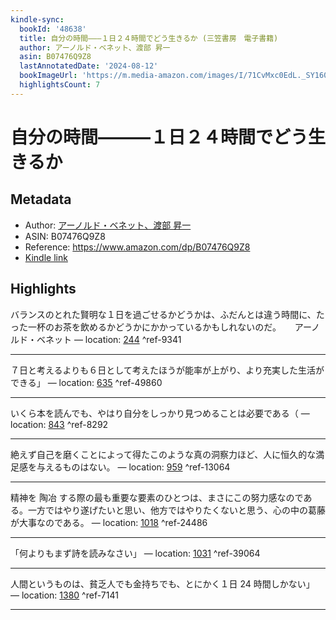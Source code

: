 ```yaml
---
kindle-sync:
  bookId: '48638'
  title: 自分の時間―――１日２４時間でどう生きるか (三笠書房　電子書籍)
  author: アーノルド・ベネット、渡部 昇一
  asin: B07476Q9Z8
  lastAnnotatedDate: '2024-08-12'
  bookImageUrl: 'https://m.media-amazon.com/images/I/71CvMxc0EdL._SY160.jpg'
  highlightsCount: 7
---
```

# 自分の時間―――１日２４時間でどう生きるか
## Metadata
* Author: [アーノルド・ベネット、渡部 昇一](https://www.amazon.comundefined)
* ASIN: B07476Q9Z8
* Reference: https://www.amazon.com/dp/B07476Q9Z8
* [Kindle link](kindle://book?action=open&asin=B07476Q9Z8)

## Highlights
バランスのとれた賢明な１日を過ごせるかどうかは、ふだんとは違う時間に、たった一杯のお茶を飲めるかどうかにかかっているかもしれないのだ。 　 アーノルド・ベネット — location: [244](kindle://book?action=open&asin=B07476Q9Z8&location=244) ^ref-9341

---
７日と考えるよりも６日として考えたほうが能率が上がり、より充実した生活ができる」 — location: [635](kindle://book?action=open&asin=B07476Q9Z8&location=635) ^ref-49860

---
いくら本を読んでも、やはり自分をしっかり見つめることは必要である（ — location: [843](kindle://book?action=open&asin=B07476Q9Z8&location=843) ^ref-8292

---
絶えず自己を磨くことによって得たこのような真の洞察力ほど、人に恒久的な満足感を与えるものはない。 — location: [959](kindle://book?action=open&asin=B07476Q9Z8&location=959) ^ref-13064

---
精神を 陶冶 する際の最も重要な要素のひとつは、まさにこの努力感なのである。一方ではやり遂げたいと思い、他方ではやりたくないと思う、心の中の葛藤が大事なのである。 — location: [1018](kindle://book?action=open&asin=B07476Q9Z8&location=1018) ^ref-24486

---
「何よりもまず詩を読みなさい」 — location: [1031](kindle://book?action=open&asin=B07476Q9Z8&location=1031) ^ref-39064

---
人間というものは、貧乏人でも金持ちでも、とにかく１日 24 時間しかない」 — location: [1380](kindle://book?action=open&asin=B07476Q9Z8&location=1380) ^ref-7141

---
